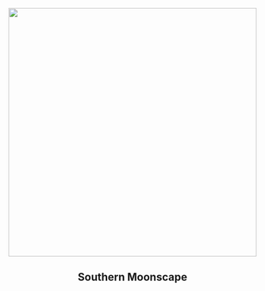 
<p align="center"><img src="https://apod.nasa.gov/apod/image/2408/lorand_fenyes_hold_0016_Moretus_hegyvidek1024c.jpg" width="500" height="500"></p>
<h2 align="center"> Southern Moonscape </h2>
